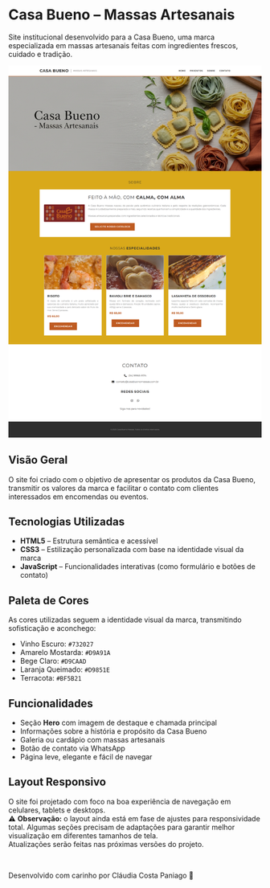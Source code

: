 #  Casa Bueno – Massas Artesanais

Site institucional desenvolvido para a Casa Bueno, uma marca especializada em massas artesanais feitas com ingredientes frescos, cuidado e tradição.

![preview](img/preview.png)

##  Visão Geral

O site foi criado com o objetivo de apresentar os produtos da Casa Bueno, transmitir os valores da marca e facilitar o contato com clientes interessados em encomendas ou eventos.

## Tecnologias Utilizadas

- **HTML5** – Estrutura semântica e acessível
- **CSS3** – Estilização personalizada com base na identidade visual da marca
- **JavaScript** – Funcionalidades interativas (como formulário e botões de contato)

##  Paleta de Cores

As cores utilizadas seguem a identidade visual da marca, transmitindo sofisticação e aconchego:

- Vinho Escuro: `#732027`
- Amarelo Mostarda: `#D9A91A`
- Bege Claro: `#D9CAAD`
- Laranja Queimado: `#D9851E`
- Terracota: `#BF5B21`

##  Funcionalidades

- Seção **Hero** com imagem de destaque e chamada principal
- Informações sobre a história e propósito da Casa Bueno
- Galeria ou cardápio com massas artesanais
- Botão de contato via WhatsApp
- Página leve, elegante e fácil de navegar

  

##  Layout Responsivo

O site foi projetado com foco na boa experiência de navegação em celulares, tablets e desktops.  
⚠️ **Observação:** o layout ainda está em fase de ajustes para responsividade total. Algumas seções precisam de adaptações para garantir melhor visualização em diferentes tamanhos de tela.  
Atualizações serão feitas nas próximas versões do projeto.

<br>

Desenvolvido com carinho por Cláudia Costa Paniago 💛



